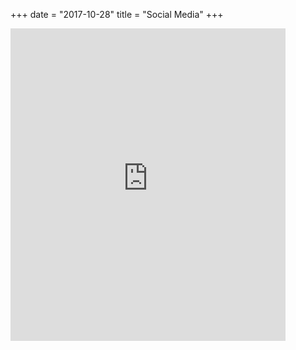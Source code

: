 +++
date = "2017-10-28"
title = "Social Media"
+++
<iframe src="https://www.facebook.com/plugins/page.php?href=https%3A%2F%2Fwww.facebook.com%2FMcKParkDC%2F&tabs=timeline&width=440&height=500&small_header=false&adapt_container_width=true&hide_cover=false&show_facepile=false&appId=758860070988571" width="440" height="500" style="border:none;overflow:hidden" scrolling="no" frameborder="0" allowTransparency="true"></iframe>